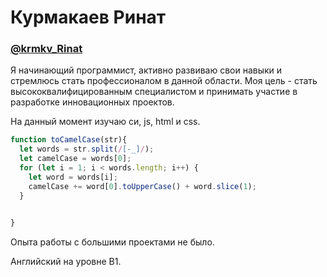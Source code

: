 # Курмакаев Ринат
### [@krmkv_Rinat](https://web.telegram.org)
Я начинающий программист, активно развиваю свои навыки и стремлюсь стать профессионалом в данной области. 
Моя цель - стать высококвалифицированным специалистом и принимать участие в разработке инновационных проектов.

На данный момент изучаю си, js, html и css.

```javascript
function toCamelCase(str){
  let words = str.split(/[-_]/);
  let camelCase = words[0];
  for (let i = 1; i < words.length; i++) {
    let word = words[i];
    camelCase += word[0].toUpperCase() + word.slice(1);
  }
  

}
```

Опыта работы с большими проектами не было.

Английский на уровне В1.
